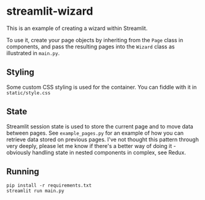 # streamlit-wizard
This is an example of creating a wizard within Streamlit.

To use it, create your page objects by inheriting from the `Page` class in components,
and pass the resulting pages into the `Wizard` class as illustrated in `main.py`.

## Styling
Some custom CSS styling is used for the container. You can fiddle with it in `static/style.css`

## State
Streamlit session state is used to store the current page and to move data between pages. See `example_pages.py`
for an example of how you can retrieve data stored on previous pages. I've not thought this pattern through
very deeply, please let me know if there's a better way of doing it - obviously handling state in nested
components in complex, see Redux.

## Running
```
pip install -r requirements.txt
streamlit run main.py
```

